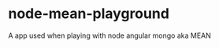 node-mean-playground
====================

A app used when playing with node angular mongo aka MEAN
